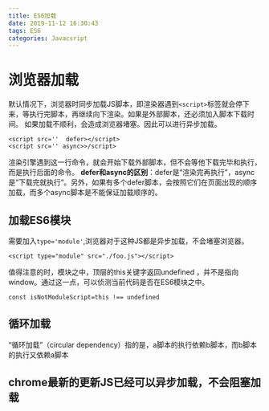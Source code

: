 ```yaml
---
title: ES6加载
date: 2019-11-12 16:30:43
tags: ES6
categories: Javacsript
---
```

# 浏览器加载
默认情况下，浏览器时同步加载JS脚本，即渲染器遇到`<script>`标签就会停下来，等执行完脚本，再继续向下渲染。如果是外部脚本，还必须加入脚本下载时间。
如果加载不顺利，会造成浏览器堵塞。因此可以进行异步加载。
```
<script src=''  defer></script>
<script src='' async>>/script>
```
渲染引擎遇到这一行命令，就会开始下载外部脚本，但不会等他下载完毕和执行，而是执行后面的命令。
 **defer和async的区别**：defer是“渲染完再执行”，async是“下载完就执行”。另外，如果有多个defer脚本，会按照它们在页面出现的顺序加载，而多个async脚本是不能保证加载顺序的。 

## 加载ES6模块
需要加入`type='module'`,浏览器对于这种JS都是异步加载，不会堵塞浏览器。
```
<script type="module" src="./foo.js"></script>
```
值得注意的时，模块之中，顶层的this关键字返回undefined ，并不是指向window。通过这一点，可以侦测当前代码是否在ES6模块之中。
```
const isNotModuleScript=this !== undefined
```
## 循环加载

“循环加载”（circular dependency）指的是，a脚本的执行依赖b脚本，而b脚本的执行又依赖a脚本



##  chrome最新的更新JS已经可以异步加载，不会阻塞加载
